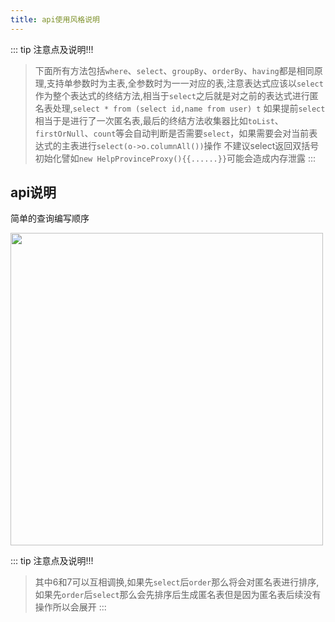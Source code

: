 ```yaml
---
title: api使用风格说明
---
```



::: tip 注意点及说明!!!
> 下面所有方法包括`where`、`select`、`groupBy`、`orderBy`、`having`都是相同原理,支持单参数时为主表,全参数时为一一对应的表,注意表达式应该以`select`作为整个表达式的终结方法,相当于`select`之后就是对之前的表达式进行匿名表处理,`select * from (select id,name from user) t` 如果提前`select`相当于是进行了一次匿名表,最后的终结方法收集器比如`toList`、`firstOrNull`、`count`等会自动判断是否需要`select`，如果需要会对当前表达式的主表进行`select(o->o.columnAll())`操作
> 不建议select返回双括号初始化譬如`new HelpProvinceProxy(){{......}}`可能会造成内存泄露
:::

## api说明

简单的查询编写顺序

<img src="/sql-executor.png" width="500">


::: tip 注意点及说明!!!
> 其中6和7可以互相调换,如果先`select`后`order`那么将会对匿名表进行排序,如果先`order`后`select`那么会先排序后生成匿名表但是因为匿名表后续没有操作所以会展开
:::


